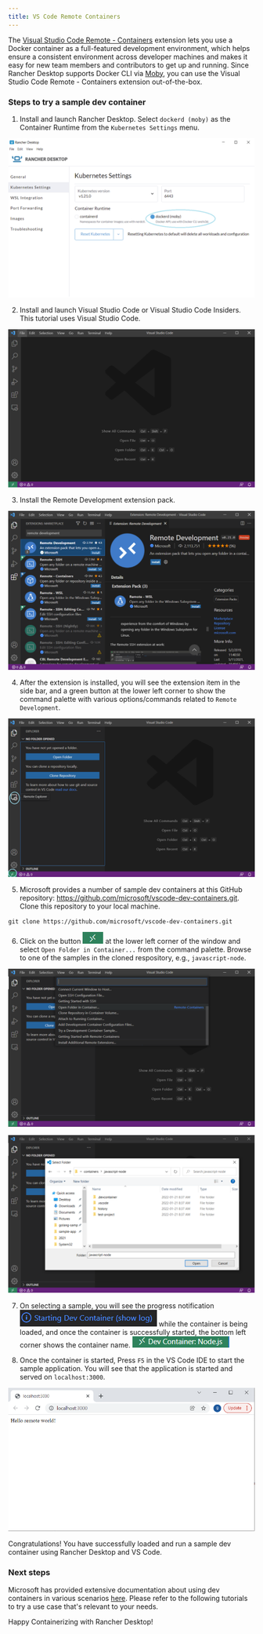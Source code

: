 ```yaml
---
title: VS Code Remote Containers
---
```


The [Visual Studio Code Remote - Containers] extension lets you use a Docker container as a full-featured development environment, which helps ensure a consistent environment across developer machines and makes it easy for new team members and contributors to get up and running. Since Rancher Desktop supports Docker CLI via [Moby], you can use the Visual Studio Code Remote - Containers extension out-of-the-box.

### Steps to try a sample dev container

1. Install and launch Rancher Desktop. Select `dockerd (moby)` as the Container Runtime from the `Kubernetes Settings` menu.

![](../img/vscoderemotecontainers/rd-main.png)

2. Install and launch Visual Studio Code or Visual Studio Code Insiders. This tutorial uses Visual Studio Code.

![](../img/vscoderemotecontainers/vscode-main.png)

3. Install the Remote Development extension pack. 

![](../img/vscoderemotecontainers/vscode-remotedevelopment-marketplace.png)

4. After the extension is installed, you will see the extension item in the side bar, and a green button at the lower left corner to show the command palette with various options/commands related to `Remote Development`.

![](../img/vscoderemotecontainers/vscode-remotedevelopment-installed.png)

5. Microsoft provides a number of sample dev containers at this GitHub repository: https://github.com/microsoft/vscode-dev-containers.git. Clone this repository to your local machine.

```
git clone https://github.com/microsoft/vscode-dev-containers.git
```

6. Click on the button ![](../img/vscoderemotecontainers/vscode-remotedevelopment-commandbutton.png) at the lower left corner of the window and select `Open Folder in Container...` from the command palette. Browse to one of the samples in the cloned respository, e.g., `javascript-node`.

![](../img/vscoderemotecontainers/vscode-remotedevelopment-commandpalette.png)

![](../img/vscoderemotecontainers/vscode-remotedevelopment-openfolder.png)


7. On selecting a sample, you will see the progress notification  ![](../img/vscoderemotecontainers/vscode-remotedevelopment-containerprogress.png) while the container is being loaded, and once the container is successfully started, the bottom left corner shows the container name. ![](../img/vscoderemotecontainers/vscode-remotedevelopment-containersuccess.png)

8. Once the container is started, Press `F5` in the VS Code IDE to start the sample application. You will see that the application is started and served on `localhost:3000`.

![](../img/vscoderemotecontainers/vscode-remotedevelopment-appinbrowser.png)

Congratulations! You have successfully loaded and run a sample dev container using Rancher Desktop and VS Code.


### Next steps

Microsoft has provided extensive documentation about using dev containers in various scenarios [here]. Please refer to the following tutorials to try a use case that's relevant to your needs.

[Visual Studio Code Remote - Containers]: https://marketplace.visualstudio.com/items?itemName=ms-vscode-remote.remote-containers
[Moby]: https://mobyproject.org/
[here]: https://code.visualstudio.com/docs/remote/remote-overview

Happy Containerizing with Rancher Desktop!
